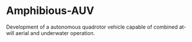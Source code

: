 # Amphibious-AUV
Development of a autonomous quadrotor vehicle capable of combined at-will aerial and underwater operation.
